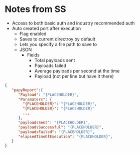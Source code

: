 # Notes from SS

- Access to both basic auth and industry recommended auth
- Auto created port after execution
    - Flag enabled
    - Saves to current directroy by default
    - Lets you specify a file path to save to
    - JSON
        - Fields
            - Total payloads sent
            - Payloads failed
            - Average payloads per second at the time
            - Payload (not per line but have it there)

```json
{
   "papyReport":{
      "Payload": "{PLACEHOLDER}",
      "Paramaters": {
        "{PLACEHOLDER}": "{PLACEHOLDER}",
        "{PLACEHOLDER}": "{PLACEHOLDER}"
        ...
      },
      "payloadsSent": "{PLACEHOLDER}",
      "payloadsSuccessful": "{PLACEHOLDER}",
      "payloadsFailed": "{PLACEHOLDER}",
      "elapsedTimeOfExecution": "{PLACEHOLDER}",
   }
}
```